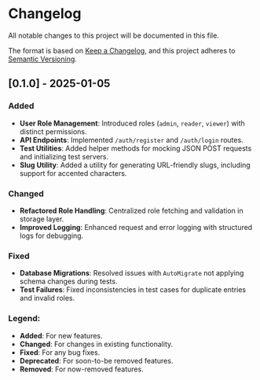 # Changelog

All notable changes to this project will be documented in this file.

The format is based on [Keep a Changelog](https://keepachangelog.com/), and this project adheres to [Semantic Versioning](https://semver.org/).

## [0.1.0] - 2025-01-05
### Added
- **User Role Management**: Introduced roles (`admin`, `reader`, `viewer`) with distinct permissions.
- **API Endpoints**: Implemented `/auth/register` and `/auth/login` routes.
- **Test Utilities**: Added helper methods for mocking JSON POST requests and initializing test servers.
- **Slug Utility**: Added a utility for generating URL-friendly slugs, including support for accented characters.

### Changed
- **Refactored Role Handling**: Centralized role fetching and validation in storage layer.
- **Improved Logging**: Enhanced request and error logging with structured logs for debugging.

### Fixed
- **Database Migrations**: Resolved issues with `AutoMigrate` not applying schema changes during tests.
- **Test Failures**: Fixed inconsistencies in test cases for duplicate entries and invalid roles.

### Legend:
- **Added**: For new features.
- **Changed**: For changes in existing functionality.
- **Fixed**: For any bug fixes.
- **Deprecated**: For soon-to-be removed features.
- **Removed**: For now-removed features.